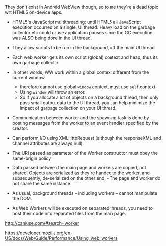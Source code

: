 They don't exist in Android WebView though, so to me they're a dead topic wrt HTML5 on-device apps.

* HTML5's JavaScript multithreading; until HTML5 all JavaScript execution occurred on a single, UI thread. Heavy load on the garbage collector etc could cause application pauses since the GC execution was ALSO being done in the UI thread.
* They allow scripts to be run in the background, off the main UI thread
* Each web worker gets its own script (global) context and heap, thus its own garbage collector. 
* In other words, WW work within a global context different from the current window
    * therefore cannot use global `window` context, must use `self` context.
    * Using `window` will throw an error.
    * So if you allocate a lot of objects on a background thread, then only pass small output data to the UI thread, you can help minimize the impact of garbage collection on your UI thread.    
* Communication between worker and the spawning task is done by posting messages from the worker to an event handler specified by the creator.
* Can perform I/O using XMLHttpRequest (although the responseXML  and channel attributes are always null).

* The URI passed as parameter of the Worker constructor must obey the same-origin policy 
* Data passed between the main page and workers are copied, not shared. Objects are serialized as they're handed to the worker, and subsequently, de-serialized on the other end. - The page and worker do not share the same instance
* As usual, background threads – including workers – cannot manipulate the DOM.
* As Web Workers will be executed on separated threads, you need to host their code into separated files from the main page.


http://caniuse.com/#search=worker

https://developer.mozilla.org/en-US/docs/Web/Guide/Performance/Using_web_workers